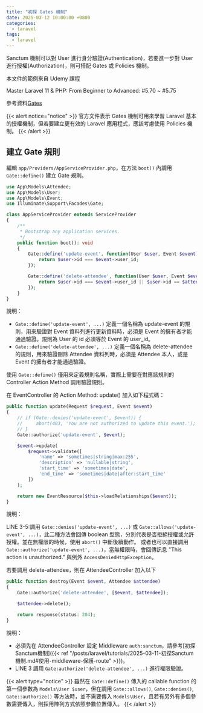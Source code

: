 ```yaml
---
title: "初探 Gates 機制"
date: 2025-03-12 10:00:00 +0800
categories: 
  - laravel
tags:
  - laravel
---
```


Sanctum 機制可以對 User 進行身分驗證(Authentication)，若要進一步對 User 進行授權(Authorization)，則可搭配 Gates 或 Policies 機制。

本文件的範例來自 Udemy 課程

Master Laravel 11 & PHP: From Beginner to Advanced: \#5.70 ~ \#5.75

參考資料[Gates](https://laravel.com/docs/11.x/authorization#gates)

{{< alert notice="notice" >}}
官方文件表示 Gates 機制可用來學習 Laravel 基本的授權機制，但若要建立更有效的 Laravel 應用程式，應該考慮使用 Policies 機制。
{{< /alert >}}

## 建立 Gate 規則

編輯 `app/Providers/AppServiceProvider.php`，在方法 `boot()` 內調用 `Gate::define()` 建立 Gate 規則。

```php
use App\Models\Attendee;
use App\Models\User;
use App\Models\Event;
use Illuminate\Support\Facades\Gate;

class AppServiceProvider extends ServiceProvider
{
    /**
     * Bootstrap any application services.
     */
    public function boot(): void
    {
        Gate::define('update-event', function(User $user, Event $event) {
            return $user->id === $event->user_id;
        });

        Gate::define('delete-attendee', function(User $user, Event $event, Attendee $attendee) {
            return $user->id === $event->user_id || $user->id == $attendee->user_id;
        });
    }
}

```

說明：

- `Gate::define('update-event', ...)` 定義一個名稱為 update-event 的規則，用來驗證對 Event 資料列進行更新資料時，必須是 Event 的擁有者才能通過驗證。規則為 User 的 id 必須等於 Event 的 user_id。
- `Gate::define('delete-attendee', ...)` 定義一個名稱為 delete-attendee 的規則，用來驗證刪除 Attendee 資料列時，必須是 Attendee 本人，或是 Event 的擁有者才能通過驗證。

使用 `Gate::define()` 僅用來定義規則名稱，實際上需要在對應該規則的 Controller Action Method 調用驗證規則。

在 EventController 的 Action Method: update() 加入如下程式碼：

```php {linenos=true}
public function update(Request $request, Event $event)
{
    // if (Gate::denies('update-event', $event)) {
    //     abort(403, 'You are not authorized to update this event.');
    // }
    Gate::authorize('update-event', $event);

    $event->update(
        $request->validate([
            'name' => 'sometimes|string|max:255',
            'description' => 'nullable|string',
            'start_time' => 'sometimes|date',
            'end_time' => 'sometimes|date|after:start_time'
        ])
    );

    return new EventResource($this->loadRelationships($event));
}
```

說明：

LINE 3-5:調用 `Gate::denies('update-event', ...)` 或 `Gate::allows('update-event', ...)`，此二種方法會回傳 boolean 型態，分別代表是否拒絕授權或允許授權。並在無權限的時候，使用 `abort()` 中斷後續動作。
或者也可以直接調用 `Gate::authorize('update-event', ...)`，當無權限時，會回傳訊息 "This action is unauthorized." 與例外 `AccessDeniedHttpException`。

若要調用 delete-attendee，則在 AttendeeController 加入以下

```php {linenos=true}
public function destroy(Event $event, Attendee $attendee)
{
    Gate::authorize('delete-attendee', [$event, $attendee]);

    $attendee->delete();

    return response(status: 204);
}
```

說明：

- 必須先在 AttendeeController 設定 Middleware `auth:sanctum`，請參考[初探Sanctum機制]({{< ref "/posts/laravel/tutorials/2025-03-11-初探Sanctum機制.md#使用-middleware-保護-route" >}})。
- LINE 3 調用 `Gate:authorize('delete-attendee', ...)` 進行權限驗證。

{{< alert type="notice" >}}
雖然在 `Gate::define()` 傳入的 callable function 的第一個參數為 `Models\User $user`，但在調用 `Gate::allows()`, `Gate::denies()`, `Gate::authorize()` 等方法時，並不需要傳入 `Models\User`，且若有另外有多個參數需要傳入，則採用陣列方式依照參數位置傳入。
{{< /alert >}}

